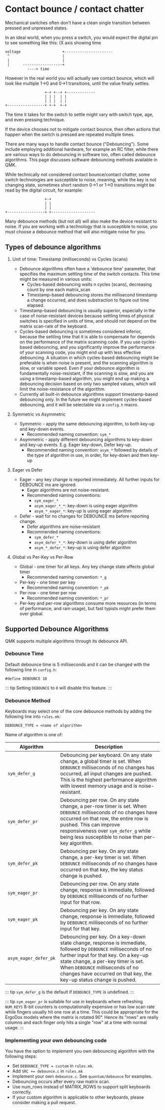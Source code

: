 # Contact bounce / contact chatter

Mechanical switches often don't have a clean single transition between pressed and unpressed states.

In an ideal world, when you press a switch, you would expect the digital pin to see something like this:
(X axis showing time
```
voltage                   +----------------------
 ^                        |
 |                        |
 |      ------------------+
          ----> time
```

However in the real world you will actually see contact bounce, which will look like multiple 1->0 and 0->1 transitions,
until the value finally settles.
```
                  +-+ +--+ +-------------
                  | | |  | |
                  | | |  | |
+-----------------+ +-+  +-+
```
The time it takes for the switch to settle might vary with switch type, age, and even pressing technique.

If the device chooses not to mitigate contact bounce, then often actions that happen when the switch is pressed are repeated
multiple times.

There are many ways to handle contact bounce ("Debouncing"). Some include employing additional hardware, for example an RC filter,
while there are various ways to do debouncing in software too, often called debounce algorithms. This page discusses software
debouncing methods available in QMK.

While technically not considered contact bounce/contact chatter, some switch technologies are susceptible to noise, meaning,
while the key is not changing state, sometimes short random 0->1 or 1->0 transitions might be read by the digital circuit, for example:
```
                  +-+
                  | |
                  | |
+-----------------+ +--------------------
```

Many debounce methods (but not all) will also make the device resistant to noise. If you are working with a technology that is
susceptible to noise, you must choose a debounce method that will also mitigate noise for you.

## Types of debounce algorithms

1) Unit of time: Timestamp (milliseconds) vs Cycles (scans)
   * Debounce algorithms often have a 'debounce time' parameter, that specifies the maximum settling time of the switch contacts.
     This time might be measured in various units:
     * Cycles-based debouncing waits n cycles (scans), decreasing count by one each matrix_scan
     * Timestamp-based debouncing stores the millisecond timestamp a change occurred, and does substraction to figure out time elapsed.
   * Timestamp-based debouncing is usually superior, especially in the case of noise-resistant devices because settling times of physical
     switches is specified in units of time, and should not depend on the matrix scan-rate of the keyboard.
   * Cycles-based debouncing is sometimes considered inferior, because the settling time that it is able to compensate for depends on the
     performance of the matrix scanning code. If you use cycles-based debouncing, and you significantly improve the performance of your scanning
     code, you might end up with less effective debouncing. A situation in which cycles-based debouncing might be preferable is when
     noise is present, and the scanning algorithm is slow, or variable speed. Even if your debounce algorithm is fundamentally noise-resistant,
     if the scanning is slow, and you are using a timestamp-based algorithm, you might end up making a debouncing decision based on only two
     sampled values, which will limit the noise-resistance of the algorithm.
   * Currently all built-in debounce algorithms support timestamp-based debouncing only. In the future we might
     implement cycles-based debouncing, and it will be selectable via a `config.h` macro.

2) Symmetric vs Asymmetric
   * Symmetric - apply the same debouncing algorithm, to both key-up and key-down events.
     * Recommended naming convention: `sym_*`
   * Asymmetric - apply different debouncing algorithms to key-down and key-up events. E.g. Eager key-down, Defer key-up.
     * Recommended naming convention: `asym_*` followed by details of the type of algorithm in use, in order, for key-down and then key-up

3) Eager vs Defer
   * Eager - any key change is reported immediately. All further inputs for DEBOUNCE ms are ignored.
     * Eager algorithms are not noise-resistant.
     * Recommended naming conventions:
        * `sym_eager_*`
        * `asym_eager_*_*`: key-down is using eager algorithm
        * `asym_*_eager_*`: key-up is using eager algorithm
   * Defer - wait for no changes for DEBOUNCE ms before reporting change.
     * Defer algorithms are noise-resistant
     * Recommended naming conventions:
        * `sym_defer_*`
        * `asym_defer_*_*`: key-down is using defer algorithm
        * `asym_*_defer_*`: key-up is using defer algorithm

4) Global vs Per-Key vs Per-Row
   * Global - one timer for all keys. Any key change state affects global timer
     * Recommended naming convention: `*_g`
   * Per-key - one timer per key
     * Recommended naming convention: `*_pk`
   * Per-row - one timer per row
     * Recommended naming convention: `*_pr`
   * Per-key and per-row algorithms consume more resources (in terms of performance,
     and ram usage), but fast typists might prefer them over global.

## Supported Debounce Algorithms

QMK supports multiple algorithms through its debounce API.

### Debounce Time

Default debounce time is 5 milliseconds and it can be changed with the following line in `config.h`:
```
#define DEBOUNCE 10
```
::: tip
Setting `DEBOUNCE` to `0` will disable this feature.
:::

### Debounce Method

Keyboards may select one of the core debounce methods by adding the following line into `rules.mk`:
```
DEBOUNCE_TYPE = <name of algorithm>
```
Name of algorithm is one of:

| Algorithm             | Description |
| --------------------- | ----------- |
| `sym_defer_g`         | Debouncing per keyboard. On any state change, a global timer is set. When `DEBOUNCE` milliseconds of no changes has occurred, all input changes are pushed. This is the highest performance algorithm with lowest memory usage and is noise-resistant. |
| `sym_defer_pr`        | Debouncing per row. On any state change, a per-row timer is set. When `DEBOUNCE` milliseconds of no changes have occurred on that row, the entire row is pushed. This can improve responsiveness over `sym_defer_g` while being less susceptible to noise than per-key algorithm. |
| `sym_defer_pk`        | Debouncing per key. On any state change, a per-key timer is set. When `DEBOUNCE` milliseconds of no changes have occurred on that key, the key status change is pushed. |
| `sym_eager_pr`        | Debouncing per row. On any state change, response is immediate, followed by `DEBOUNCE` milliseconds of no further input for that row. |
| `sym_eager_pk`        | Debouncing per key. On any state change, response is immediate, followed by `DEBOUNCE` milliseconds of no further input for that key. |
| `asym_eager_defer_pk` | Debouncing per key. On a key-down state change, response is immediate, followed by `DEBOUNCE` milliseconds of no further input for that key. On a key-up state change, a per-key timer is set. When `DEBOUNCE` milliseconds of no changes have occurred on that key, the key-up status change is pushed. |

::: tip
`sym_defer_g` is the default if `DEBOUNCE_TYPE` is undefined.
:::

::: tip
`sym_eager_pr` is suitable for use in keyboards where refreshing `NUM_KEYS` 8-bit counters is computationally expensive or has low scan rate while fingers usually hit one row at a time. This could be appropriate for the ErgoDox models where the matrix is rotated 90°. Hence its "rows" are really columns and each finger only hits a single "row" at a time with normal usage.
:::

### Implementing your own debouncing code

You have the option to implement you own debouncing algorithm with the following steps:

* Set `DEBOUNCE_TYPE = custom` in `rules.mk`.
* Add `SRC += debounce.c` in `rules.mk`
* Implement your own `debounce.c`. See `quantum/debounce` for examples.
* Debouncing occurs after every raw matrix scan.
* Use num_rows instead of MATRIX_ROWS to support split keyboards correctly.
* If your custom algorithm is applicable to other keyboards, please consider making a pull request.
